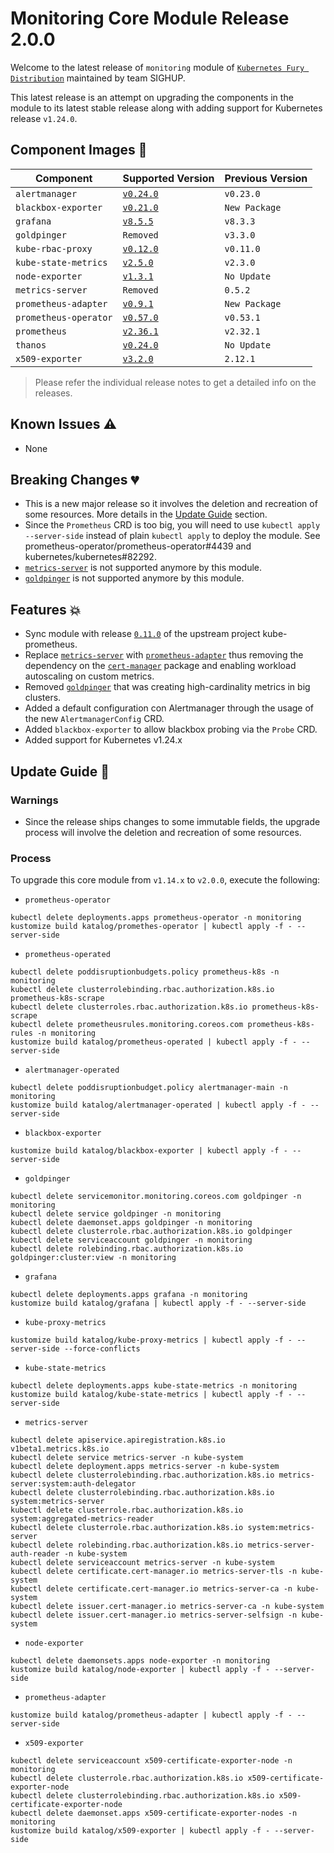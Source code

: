 # Monitoring Core Module Release 2.0.0

Welcome to the latest release of `monitoring` module of [`Kubernetes Fury
Distribution`](https://github.com/sighupio/fury-distribution) maintained by team
SIGHUP.

This latest release is an attempt on upgrading the components in the module to
its latest stable release along with adding support for Kubernetes release
`v1.24.0`.

## Component Images 🚢

| Component             | Supported Version                                                                            | Previous Version |
|-----------------------|----------------------------------------------------------------------------------------------|------------------|
| `alertmanager     `   | [`v0.24.0`](https://github.com/prometheus/alertmanager/releases/tag/v0.24.0)                 | `v0.23.0`        |
| `blackbox-exporter`   | [`v0.21.0`](https://github.com/prometheus/blackbox_exporter/releases/tag/v0.21.0)            | `New Package`    |
| `grafana`             | [`v8.5.5`](https://github.com/grafana/grafana/releases/tag/v8.5.5)                           | `v8.3.3`         |
| `goldpinger`          | `Removed`                                                                                    | `v3.3.0`         |
| `kube-rbac-proxy`     | [`v0.12.0`](https://github.com/brancz/kube-rbac-proxy/releases/tag/v0.12.0)                  | `v0.11.0`        |
| `kube-state-metrics`  | [`v2.5.0`](https://github.com/kubernetes/kube-state-metrics/releases/tag/v2.5.0)             | `v2.3.0`         |
| `node-exporter`       | [`v1.3.1`](https://github.com/prometheus/node_exporter/releases/tag/v1.3.1)                  | `No Update`      |
| `metrics-server`      | `Removed`                                                                                    | `0.5.2`          |
| `prometheus-adapter`  | [`v0.9.1`](https://github.com/kubernetes-sigs/prometheus-adapter/releases/tag/v0.9.1)        | `New Package`    |
| `prometheus-operator` | [`v0.57.0`](https://github.com/prometheus-operator/prometheus-operator/releases/tag/v0.57.0) | `v0.53.1`        |
| `prometheus`          | [`v2.36.1`](https://github.com/prometheus/prometheus/releases/tag/v2.36.1)                   | `v2.32.1`        |
| `thanos`              | [`v0.24.0`](https://github.com/thanos-io/thanos/releases/tag/v0.24.0)                        | `No Update`      |
| `x509-exporter`       | [`v3.2.0`](https://github.com/enix/x509-certificate-exporter/releases/tag/v3.2.0)            | `2.12.1`         |

> Please refer the individual release notes to get a detailed info on the
> releases.

## Known Issues ⚠️

- None

## Breaking Changes 💔

- This is a new major release so it involves the deletion and recreation of some
  resources. More details in the [Update Guide](#update-guide-) section.
- Since the `Prometheus` CRD is too big, you will need to use `kubectl apply
  --server-side` instead of plain `kubectl apply` to deploy the module. See
  prometheus-operator/prometheus-operator#4439 and kubernetes/kubernetes#82292.
- [`metrics-server`](https://github.com/kubernetes-sigs/metrics-server) is not
  supported anymore by this module.
- [`goldpinger`](https://github.com/bloomberg/goldpinger) is not supported
  anymore by this module.

## Features 💥

- Sync module with release
  [`0.11.0`](https://github.com/prometheus-operator/kube-prometheus/releases/tag/v0.11.0) of the upstream project kube-prometheus.
- Replace [`metrics-server`](https://github.com/kubernetes-sigs/metrics-server)
  with
  [`prometheus-adapter`](https://github.com/kubernetes-sigs/prometheus-adapter)
  thus removing the dependency on the
  [`cert-manager`](https://github.com/sighupio/fury-kubernetes-ingress/tree/master/katalog/cert-manager)
  package and enabling workload autoscaling on custom metrics.
- Removed [`goldpinger`](https://github.com/bloomberg/goldpinger) that was
  creating high-cardinality metrics in big clusters.
- Added a default configuration con Alertmanager through the usage of the new
  `AlertmanagerConfig` CRD.
- Added `blackbox-exporter` to allow blackbox probing via the `Probe` CRD.
- Added support for Kubernetes v1.24.x

## Update Guide 🦮

### Warnings

- Since the release ships changes to some immutable fields, the upgrade process
  will involve the deletion and recreation of some resources.

### Process

To upgrade this core module from `v1.14.x` to `v2.0.0`, execute the following:

- `prometheus-operator`
```
kubectl delete deployments.apps prometheus-operator -n monitoring
kustomize build katalog/promethes-operator | kubectl apply -f - --server-side
```

- `prometheus-operated`
```
kubectl delete poddisruptionbudgets.policy prometheus-k8s -n monitoring
kubectl delete clusterrolebinding.rbac.authorization.k8s.io prometheus-k8s-scrape
kubectl delete clusterroles.rbac.authorization.k8s.io prometheus-k8s-scrape
kubectl delete prometheusrules.monitoring.coreos.com prometheus-k8s-rules -n monitoring
kustomize build katalog/prometheus-operated | kubectl apply -f - --server-side
```

- `alertmanager-operated`
```
kubectl delete poddisruptionbudget.policy alertmanager-main -n monitoring
kustomize build katalog/alertmanager-operated | kubectl apply -f - --server-side
```

- `blackbox-exporter`
```
kustomize build katalog/blackbox-exporter | kubectl apply -f - --server-side
```

- `goldpinger`
```
kubectl delete servicemonitor.monitoring.coreos.com goldpinger -n monitoring
kubectl delete service goldpinger -n monitoring
kubectl delete daemonset.apps goldpinger -n monitoring
kubectl delete clusterrole.rbac.authorization.k8s.io goldpinger
kubectl delete serviceaccount goldpinger -n monitoring
kubectl delete rolebinding.rbac.authorization.k8s.io goldpinger:cluster:view -n monitoring
```

- `grafana`
```
kubectl delete deployments.apps grafana -n monitoring
kustomize build katalog/grafana | kubectl apply -f - --server-side
```

- `kube-proxy-metrics`
```
kustomize build katalog/kube-proxy-metrics | kubectl apply -f - --server-side --force-conflicts
```

- `kube-state-metrics`
```
kubectl delete deployments.apps kube-state-metrics -n monitoring
kustomize build katalog/kube-state-metrics | kubectl apply -f - --server-side
```

- `metrics-server`
```
kubectl delete apiservice.apiregistration.k8s.io v1beta1.metrics.k8s.io
kubectl delete service metrics-server -n kube-system
kubectl delete deployment.apps metrics-server -n kube-system
kubectl delete clusterrolebinding.rbac.authorization.k8s.io metrics-server:system:auth-delegator
kubectl delete clusterrolebinding.rbac.authorization.k8s.io system:metrics-server
kubectl delete clusterrole.rbac.authorization.k8s.io system:aggregated-metrics-reader
kubectl delete clusterrole.rbac.authorization.k8s.io system:metrics-server
kubectl delete rolebinding.rbac.authorization.k8s.io metrics-server-auth-reader -n kube-system
kubectl delete serviceaccount metrics-server -n kube-system
kubectl delete certificate.cert-manager.io metrics-server-tls -n kube-system
kubectl delete certificate.cert-manager.io metrics-server-ca -n kube-system
kubectl delete issuer.cert-manager.io metrics-server-ca -n kube-system
kubectl delete issuer.cert-manager.io metrics-server-selfsign -n kube-system
```

- `node-exporter`
```
kubectl delete daemonsets.apps node-exporter -n monitoring
kustomize build katalog/node-exporter | kubectl apply -f - --server-side
```

- `prometheus-adapter`
```
kustomize build katalog/prometheus-adapter | kubectl apply -f - --server-side
```

- `x509-exporter`
```
kubectl delete serviceaccount x509-certificate-exporter-node -n monitoring
kubectl delete clusterrole.rbac.authorization.k8s.io x509-certificate-exporter-node
kubectl delete clusterrolebinding.rbac.authorization.k8s.io x509-certificate-exporter-node
kubectl delete daemonset.apps x509-certificate-exporter-nodes -n monitoring
kustomize build katalog/x509-exporter | kubectl apply -f - --server-side
```
